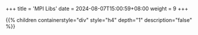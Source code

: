 +++
title = 'MPI Libs'
date = 2024-08-07T15:00:59+08:00
weight = 9
+++


{{% children containerstyle="div" style="h4" depth="1" description="false" %}}